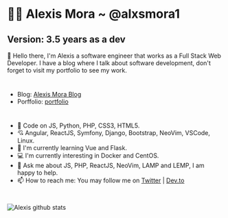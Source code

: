 # 👨‍💻 Alexis Mora ~ @alxsmora1 

## Version: 3.5 years as a dev

👋 Hello there, I'm Alexis a software engineer that works as a Full Stack Web Developer. I have a blog where I talk about software development, don't forget to visit my portfolio to see my work.

#

- Blog: [Alexis Mora Blog](https://alexis-mora.netlify.app/)
- Porffolio: [portfolio](https://alxsmora1.github.io/portfolio/)

#

- 🚀 Code on JS, Python, PHP, CSS3, HTML5.
- 💘 Angular, ReactJS, Symfony, Django, Bootstrap, NeoVim, VSCode, Linux.
- 🌱 I'm currently learning Vue and Flask.
- 💻 I'm currently interesting in Docker and CentOS.
- 💬 Ask me about JS, PHP, ReactJS, NeoVim, LAMP and  LEMP, I am happy to help.
- 📫 How to reach me: You may follow me on [Twitter](https://twitter.com/alxsmora1) | [Dev.to](https://dev.to/alxsmora1)


#

![Alexis github stats](https://github-readme-stats.vercel.app/api?username=alxsmora1&show_icons=true&theme=dark)
